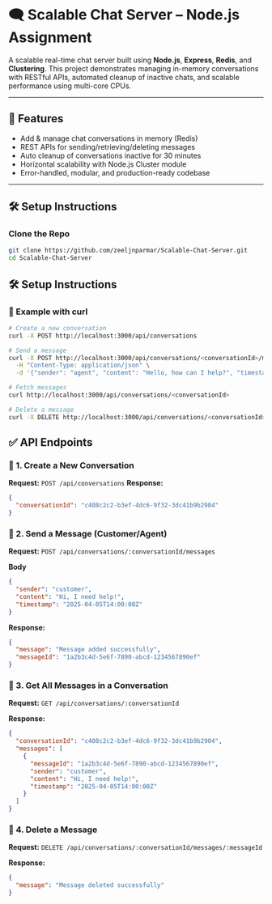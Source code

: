 # 🗨️ Scalable Chat Server – Node.js Assignment

A scalable real-time chat server built using **Node.js**, **Express**, **Redis**, and **Clustering**. This project demonstrates managing in-memory conversations with RESTful APIs, automated cleanup of inactive chats, and scalable performance using multi-core CPUs.

---

## 🚀 Features

- Add & manage chat conversations in memory (Redis)
- REST APIs for sending/retrieving/deleting messages
- Auto cleanup of conversations inactive for 30 minutes
- Horizontal scalability with Node.js Cluster module
- Error-handled, modular, and production-ready codebase

---

## 🛠️ Setup Instructions

### Clone the Repo

```bash
git clone https://github.com/zeeljnparmar/Scalable-Chat-Server.git
cd Scalable-Chat-Server
```
## 🛠️ Setup Instructions

### 🧪 Example with curl
```bash
# Create a new conversation
curl -X POST http://localhost:3000/api/conversations

# Send a message
curl -X POST http://localhost:3000/api/conversations/<conversationId>/messages \
  -H "Content-Type: application/json" \
  -d '{"sender": "agent", "content": "Hello, how can I help?", "timestamp": "2025-04-05T14:01:00Z"}'

# Fetch messages
curl http://localhost:3000/api/conversations/<conversationId>

# Delete a message
curl -X DELETE http://localhost:3000/api/conversations/<conversationId>/messages/<messageId>
```

## ✅ API Endpoints

### 🔹 1. Create a New Conversation
**Request:**
    `POST /api/conversations`
**Response:**

```json
{
  "conversationId": "c408c2c2-b3ef-4dc6-9f32-3dc41b9b2904"
}
```
### 🔹 2. Send a Message (Customer/Agent)
**Request:**
    `POST /api/conversations/:conversationId/messages`

**Body**

```json
{
  "sender": "customer",
  "content": "Hi, I need help!",
  "timestamp": "2025-04-05T14:00:00Z"
}
```
**Response:**

```json
{
  "message": "Message added successfully",
  "messageId": "1a2b3c4d-5e6f-7890-abcd-1234567890ef"
}
```

### 🔹 3. Get All Messages in a Conversation
**Request:**
    `GET /api/conversations/:conversationId`

**Response:**

```json
{
  "conversationId": "c408c2c2-b3ef-4dc6-9f32-3dc41b9b2904",
  "messages": [
    {
      "messageId": "1a2b3c4d-5e6f-7890-abcd-1234567890ef",
      "sender": "customer",
      "content": "Hi, I need help!",
      "timestamp": "2025-04-05T14:00:00Z"
    }
  ]
}
```
### 🔹 4. Delete a Message
**Request:**
    `DELETE /api/conversations/:conversationId/messages/:messageId`

**Response:**

```json
{
  "message": "Message deleted successfully"
}
```